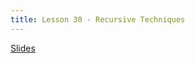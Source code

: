 ```yaml
---
title: Lesson 30 - Recursive Techniques
---
```


[Slides](https://github.com/novillo-cs/apcsa_material/blob/main/lessons/30_recursive_techniques.pdf)
